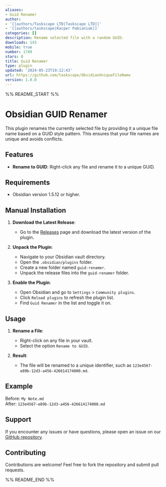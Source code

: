 ```yaml
---
aliases:
- Guid Renamer
author:
- '[[authors/Taskscape LTD|Taskscape LTD]]'
- '[[authors/taskscape|Kacper Pabianiak]]'
categories: []
description: Rename selected file with a random GUID.
downloads: 143
mobile: true
number: 1749
stars: 0
title: Guid Renamer
type: plugin
updated: '2024-05-23T19:12:43'
url: https://github.com/taskscape/ObsidianUniqueFileName
version: 1.0.0
---
```


%% README_START %%

# Obsidian GUID Renamer

This plugin renames the currently selected file by providing it a unique file name based on a GUID style pattern. This ensures that your file names are unique and avoids conflicts.

## Features

- **Rename to GUID**: Right-click any file and rename it to a unique GUID.

## Requirements

- Obsidian version 1.5.12 or higher.

## Manual Installation

1. **Download the Latest Release**:
   - Go to the [Releases](https://github.com/taskscape/ObsidianUniqueFileName/releases) page and download the latest version of the plugin.

2. **Unpack the Plugin**:
   - Navigate to your Obsidian vault directory.
   - Open the `.obsidian/plugins` folder.
   - Create a new folder named `guid-renamer`.
   - Unpack the release files into the `guid-renamer` folder.

3. **Enable the Plugin**:
   - Open Obsidian and go to `Settings` > `Community plugins`.
   - Click `Reload plugins` to refresh the plugin list.
   - Find `Guid Renamer` in the list and toggle it on.

## Usage

1. **Rename a File**:
   - Right-click on any file in your vault.
   - Select the option `Rename to GUID`.

2. **Result**:
   - The file will be renamed to a unique identifier, such as `123e4567-e89b-12d3-a456-426614174000.md`.

## Example

Before: `My Note.md`  
After: `123e4567-e89b-12d3-a456-426614174000.md`

## Support

If you encounter any issues or have questions, please open an issue on our [GitHub repository](https://github.com/taskscape/ObsidianUniqueFileName).

## Contributing

Contributions are welcome! Feel free to fork the repository and submit pull requests.


%% README_END %%